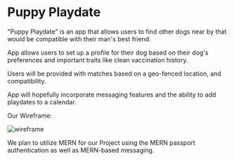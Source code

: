 # Puppy Playdate

"Puppy Playdate" is an app that allows users to find other dogs near by that would be compatible with their man's best friend.


App allows users to set up a profile for their dog based on their dog's preferences and important traits like clean vaccination history.

Users will be provided with matches based on a geo-fenced location, and compatibility.

App will hopefully incorporate messaging features and the ability to add playdates to a calendar.

Our Wireframe:

![wireframe](./images/wireframe.png)

We plan to utilize MERN for our Project using the MERN passport authentication as well as MERN-based messaging.

